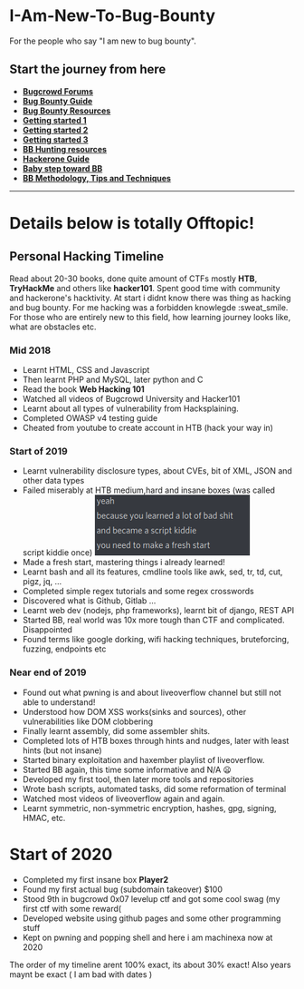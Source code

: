 # I-Am-New-To-Bug-Bounty
For the people who say "I am new to bug bounty".

## Start the journey from here
* **[Bugcrowd Forums](https://forum.bugcrowd.com/t/researcher-resources-how-to-become-a-bug-bounty-hunter/1102)**
* **[Bug Bounty Guide](https://bugbountyguide.com/hunters/get-started.html)**
* **[Bug Bounty Resources](https://github.com/1ndianl33t/Bugbounty-Resources)**
* **[Getting started 1](https://medium.com/inbughunters/getting-started-in-bug-bounty-7052da28445a)**
* **[Getting started 2](https://www.geeksforgeeks.org/how-to-get-started-with-bug-bounty/)**
* **[Getting started 3](https://owasp.org/www-pdf-archive/Getting_Started_with_Bug_Bounty..pdf)**
* **[BB Hunting resources](https://github.com/nahamsec/Resources-for-Beginner-Bug-Bounty-Hunters)**
* **[Hackerone Guide](https://www.hackerone.com/resources/e-book/the-beginners-guide-to-bug-bounty-programs-1)**
* **[Baby step toward BB](https://medium.com/@sankethsharath/my-baby-steps-towards-bug-bounty-hunting-an-exciting-yet-arduous-journey-f92ca12eb039)**
* **[BB Methodology, Tips and Techniques](https://eforensicsmag.com/bug-bounty-methodology-ttp-tacticstechniques-and-procedures-v-2-0/)**

---

# Details below is totally Offtopic!
## Personal Hacking Timeline
Read about 20-30 books, done quite amount of CTFs mostly **HTB**, **TryHackMe** and others like **hacker101**. Spent good time with community and hackerone's hacktivity.
At start i didnt know there was thing as hacking and bug bounty. For me hacking was a forbidden knowlegde :sweat_smile. For those who are entirely new to this field, how learning journey looks like, what are obstacles etc.

### Mid 2018
* Learnt HTML, CSS and Javascript
* Then learnt PHP and MySQL, later python and C
* Read the book **Web Hacking 101**
* Watched all videos of Bugcrowd University and Hacker101
* Learnt about all types of vulnerability from Hacksplaining.
* Completed OWASP v4 testing guide
* Cheated from youtube to create account in HTB (hack your way in)
### Start of 2019
* Learnt vulnerability disclosure types, about CVEs, bit of XML, JSON and other data types
* Failed miserably at HTB medium,hard and insane boxes (was called script kiddie once)
![Script Kiddie](kiddie.png)
* Made a fresh start, mastering things i already learned!
* Learnt bash and all its features, cmdline tools like awk, sed, tr, td, cut, pigz, jq, ...
* Completed simple regex tutorials and some regex crosswords 
* Discovered what is Github, Gitlab ...
* Learnt web dev (nodejs, php frameworks), learnt bit of django, REST API
* Started BB, real world was 10x more tough than CTF and complicated. Disappointed
* Found terms like google dorking, wifi hacking techniques, bruteforcing, fuzzing, endpoints etc
### Near end of 2019
* Found out what pwning is and about liveoverflow channel but still not able to understand!
* Understood how DOM XSS works(sinks and sources), other vulnerabilities like DOM clobbering
* Finally learnt assembly, did some assembler shits.
* Completed lots of HTB boxes through hints and nudges, later with least hints (but not insane)
* Started binary exploitation and haxember playlist of liveoverflow.
* Started BB again, this time some informative and N/A :frowning:
* Developed my first tool, then later more tools and repositories
* Wrote bash scripts, automated tasks, did some reformation of terminal
* Watched most videos of liveoverflow again and again.
* Learnt symmetric, non-symmetric encryption, hashes, gpg, signing, HMAC, etc. 
# Start of 2020
* Completed my first insane box **Player2**
* Found my first actual bug (subdomain takeover) $100
* Stood 9th in bugcrowd 0x07 levelup ctf and got some cool swag (my first ctf with some reward(
* Developed website using github pages and some other programming stuff
* Kept on pwning and popping shell and here i am machinexa now at 2020

The order of my timeline arent 100% exact, its about 30% exact! Also years maynt be exact ( I am bad with dates )
